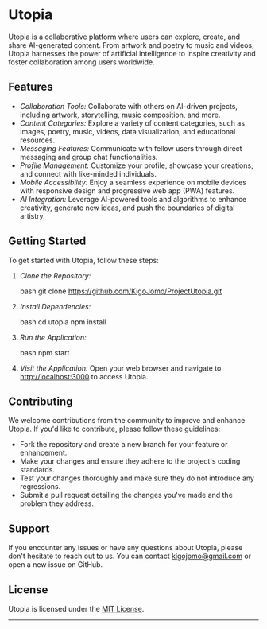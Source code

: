 # Utopia

Utopia is a collaborative platform where users can explore, create, and share AI-generated content. From artwork and poetry to music and videos, Utopia harnesses the power of artificial intelligence to inspire creativity and foster collaboration among users worldwide.

## Features

- *Collaboration Tools:* Collaborate with others on AI-driven projects, including artwork, storytelling, music composition, and more.
- *Content Categories:* Explore a variety of content categories, such as images, poetry, music, videos, data visualization, and educational resources.
- *Messaging Features:* Communicate with fellow users through direct messaging and group chat functionalities.
- *Profile Management:* Customize your profile, showcase your creations, and connect with like-minded individuals.
- *Mobile Accessibility:* Enjoy a seamless experience on mobile devices with responsive design and progressive web app (PWA) features.
- *AI Integration:* Leverage AI-powered tools and algorithms to enhance creativity, generate new ideas, and push the boundaries of digital artistry.

## Getting Started

To get started with Utopia, follow these steps:

1. *Clone the Repository:*

   bash
   git clone https://github.com/KigoJomo/ProjectUtopia.git

2. *Install Dependencies:*

   bash
   cd utopia
   npm install

3. *Run the Application:*

   bash
   npm start

4. *Visit the Application:*
   Open your web browser and navigate to [http://localhost:3000](http://localhost:3000) to access Utopia.

## Contributing

We welcome contributions from the community to improve and enhance Utopia. If you'd like to contribute, please follow these guidelines:

- Fork the repository and create a new branch for your feature or enhancement.
- Make your changes and ensure they adhere to the project's coding standards.
- Test your changes thoroughly and make sure they do not introduce any regressions.
- Submit a pull request detailing the changes you've made and the problem they address.

## Support

If you encounter any issues or have any questions about Utopia, please don't hesitate to reach out to us. You can contact <kigojomo@gmail.com> or open a new issue on GitHub.

## License

Utopia is licensed under the [MIT License](LICENSE).

---
